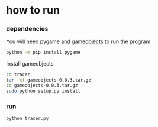 # how to run
### dependencies
You will need pygame and gameobjects to run the program.
``` sh
python -m pip install pygame
```

Install gameobjects
``` sh
cd tracer
tar -xf gameobjects-0.0.3.tar.gz
cd gameobjects-0.0.3.tar.gz
sudo python setup.py install
```

### run
``` sh
python tracer.py
```
